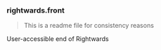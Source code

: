 ### rightwards.front

>This is a readme file for consistency reasons

User-accessible end of Rightwards
